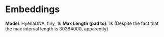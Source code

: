 # Embeddings
**Model**: HyenaDNA, tiny, 1k
**Max Length (pad to)**: 1k
(Despite the fact that the max interval length is 30384000, apparently)